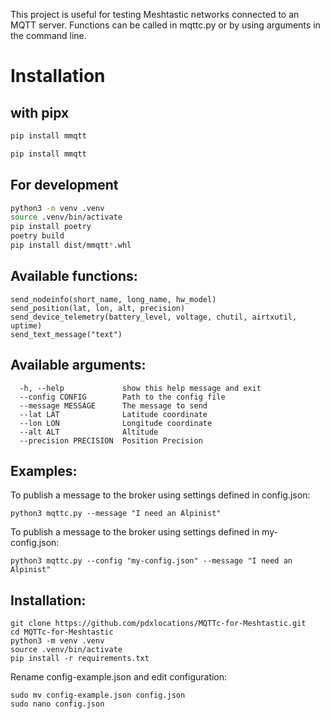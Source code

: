 This project is useful for testing Meshtastic networks connected to an MQTT server. Functions can be called in mqttc.py or by using arguments in the command line.

# Installation

## with pipx
```bash
pip install mmqtt
```

```bash
pip install mmqtt
```

## For development
```bash
python3 -m venv .venv
source .venv/bin/activate
pip install poetry
poetry build
pip install dist/mmqtt*.whl
```


## Available functions:

```
send_nodeinfo(short_name, long_name, hw_model)
send_position(lat, lon, alt, precision)
send_device_telemetry(battery_level, voltage, chutil, airtxutil, uptime)
send_text_message("text")
```

## Available arguments:

```
  -h, --help             show this help message and exit
  --config CONFIG        Path to the config file
  --message MESSAGE      The message to send
  --lat LAT              Latitude coordinate
  --lon LON              Longitude coordinate
  --alt ALT              Altitude
  --precision PRECISION  Position Precision
```

## Examples:

To publish a message to the broker using settings defined in config.json:
```
python3 mqttc.py --message "I need an Alpinist"
```

To publish a message to the broker using settings defined in my-config.json:
```
python3 mqttc.py --config "my-config.json" --message "I need an Alpinist"
```


## Installation:
```
git clone https://github.com/pdxlocations/MQTTc-for-Meshtastic.git
cd MQTTc-for-Meshtastic
python3 -m venv .venv
source .venv/bin/activate
pip install -r requirements.txt
```

Rename config-example.json and edit configuration:
```
sudo mv config-example.json config.json
sudo nano config.json
```
